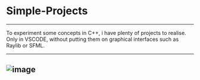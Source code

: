 # Simple-Projects

---

To experiment some concepts in C++, i have plenty of projects to realise. </br>
Only in VSCODE, without putting them on graphical interfaces such as Raylib or SFML. </br>

---
![image](https://github.com/user-attachments/assets/c4c19512-2a40-45fb-bcf2-dfdca915648f)
---
